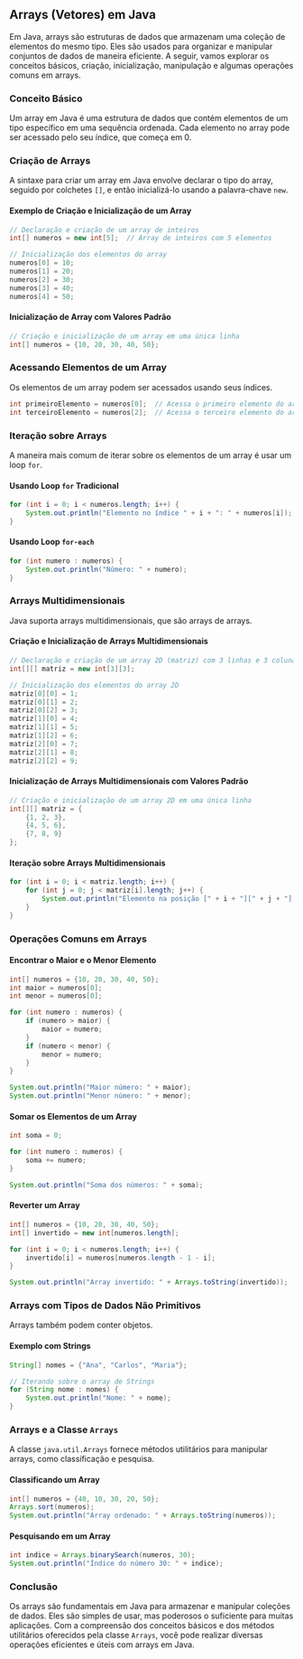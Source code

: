 ## Arrays (Vetores) em Java

Em Java, arrays são estruturas de dados que armazenam uma coleção de elementos do mesmo tipo. Eles são usados para organizar e manipular conjuntos de dados de maneira eficiente. A seguir, vamos explorar os conceitos básicos, criação, inicialização, manipulação e algumas operações comuns em arrays.

### Conceito Básico

Um array em Java é uma estrutura de dados que contém elementos de um tipo específico em uma sequência ordenada. Cada elemento no array pode ser acessado pelo seu índice, que começa em 0.

### Criação de Arrays

A sintaxe para criar um array em Java envolve declarar o tipo do array, seguido por colchetes `[]`, e então inicializá-lo usando a palavra-chave `new`.

#### Exemplo de Criação e Inicialização de um Array

```java
// Declaração e criação de um array de inteiros
int[] numeros = new int[5];  // Array de inteiros com 5 elementos

// Inicialização dos elementos do array
numeros[0] = 10;
numeros[1] = 20;
numeros[2] = 30;
numeros[3] = 40;
numeros[4] = 50;
```

#### Inicialização de Array com Valores Padrão

```java
// Criação e inicialização de um array em uma única linha
int[] numeros = {10, 20, 30, 40, 50};
```

### Acessando Elementos de um Array

Os elementos de um array podem ser acessados usando seus índices.

```java
int primeiroElemento = numeros[0];  // Acessa o primeiro elemento do array
int terceiroElemento = numeros[2];  // Acessa o terceiro elemento do array
```

### Iteração sobre Arrays

A maneira mais comum de iterar sobre os elementos de um array é usar um loop `for`.

#### Usando Loop `for` Tradicional

```java
for (int i = 0; i < numeros.length; i++) {
    System.out.println("Elemento no índice " + i + ": " + numeros[i]);
}
```

#### Usando Loop `for-each`

```java
for (int numero : numeros) {
    System.out.println("Número: " + numero);
}
```

### Arrays Multidimensionais

Java suporta arrays multidimensionais, que são arrays de arrays.

#### Criação e Inicialização de Arrays Multidimensionais

```java
// Declaração e criação de um array 2D (matriz) com 3 linhas e 3 colunas
int[][] matriz = new int[3][3];

// Inicialização dos elementos do array 2D
matriz[0][0] = 1;
matriz[0][1] = 2;
matriz[0][2] = 3;
matriz[1][0] = 4;
matriz[1][1] = 5;
matriz[1][2] = 6;
matriz[2][0] = 7;
matriz[2][1] = 8;
matriz[2][2] = 9;
```

#### Inicialização de Arrays Multidimensionais com Valores Padrão

```java
// Criação e inicialização de um array 2D em uma única linha
int[][] matriz = {
    {1, 2, 3},
    {4, 5, 6},
    {7, 8, 9}
};
```

#### Iteração sobre Arrays Multidimensionais

```java
for (int i = 0; i < matriz.length; i++) {
    for (int j = 0; j < matriz[i].length; j++) {
        System.out.println("Elemento na posição [" + i + "][" + j + "]: " + matriz[i][j]);
    }
}
```

### Operações Comuns em Arrays

#### Encontrar o Maior e o Menor Elemento

```java
int[] numeros = {10, 20, 30, 40, 50};
int maior = numeros[0];
int menor = numeros[0];

for (int numero : numeros) {
    if (numero > maior) {
        maior = numero;
    }
    if (numero < menor) {
        menor = numero;
    }
}

System.out.println("Maior número: " + maior);
System.out.println("Menor número: " + menor);
```

#### Somar os Elementos de um Array

```java
int soma = 0;

for (int numero : numeros) {
    soma += numero;
}

System.out.println("Soma dos números: " + soma);
```

#### Reverter um Array

```java
int[] numeros = {10, 20, 30, 40, 50};
int[] invertido = new int[numeros.length];

for (int i = 0; i < numeros.length; i++) {
    invertido[i] = numeros[numeros.length - 1 - i];
}

System.out.println("Array invertido: " + Arrays.toString(invertido));
```

### Arrays com Tipos de Dados Não Primitivos

Arrays também podem conter objetos.

#### Exemplo com Strings

```java
String[] nomes = {"Ana", "Carlos", "Maria"};

// Iterando sobre o array de Strings
for (String nome : nomes) {
    System.out.println("Nome: " + nome);
}
```

### Arrays e a Classe `Arrays`

A classe `java.util.Arrays` fornece métodos utilitários para manipular arrays, como classificação e pesquisa.

#### Classificando um Array

```java
int[] numeros = {40, 10, 30, 20, 50};
Arrays.sort(numeros);
System.out.println("Array ordenado: " + Arrays.toString(numeros));
```

#### Pesquisando em um Array

```java
int indice = Arrays.binarySearch(numeros, 30);
System.out.println("Índice do número 30: " + indice);
```

### Conclusão

Os arrays são fundamentais em Java para armazenar e manipular coleções de dados. Eles são simples de usar, mas poderosos o suficiente para muitas aplicações. Com a compreensão dos conceitos básicos e dos métodos utilitários oferecidos pela classe `Arrays`, você pode realizar diversas operações eficientes e úteis com arrays em Java.
